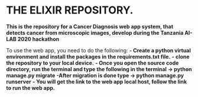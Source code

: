 # THE ELIXIR REPOSITORY.
**This is the repository for a Cancer Diagnosis web app system, that detects cancer from microscopic images, develop during the Tanzania AI-LAB  2020 hackathon**


To use the web app, you need to do the following:
**- Create a python virtual environment and install the packages in the requirements.txt file.**
**- clone the repository to your local device.**
**- Once you open the source code directory, run the terminal and type the following in the terminal -> python manage.py migrate**
**-After migration is done type -> python manage.py runserver**
**- You will get the link to the web app local host, follow the link to run the web app.** 



